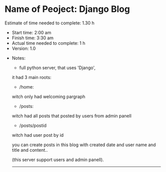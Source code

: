 # Name of Peoject: Django Blog

Estimate of time needed to complete: 1.30 h

 - Start time: 2:00 am
 - Finish time: 3:30 am
 - Actual time needed to complete: 1 h
 - Version: 1.0

 * Notes:
   - full python server, that uses 'Django',

   it had 3 main roots:

   - /home:

   witch only had welcoming pargraph

   - /posts:

   witch had all posts that posted by users from admin panell

   - /posts/postid

   witch had user post by id


   you can create posts in this blog with created date and user name and title and content..


   (this server support users and admin panell).
   ___

